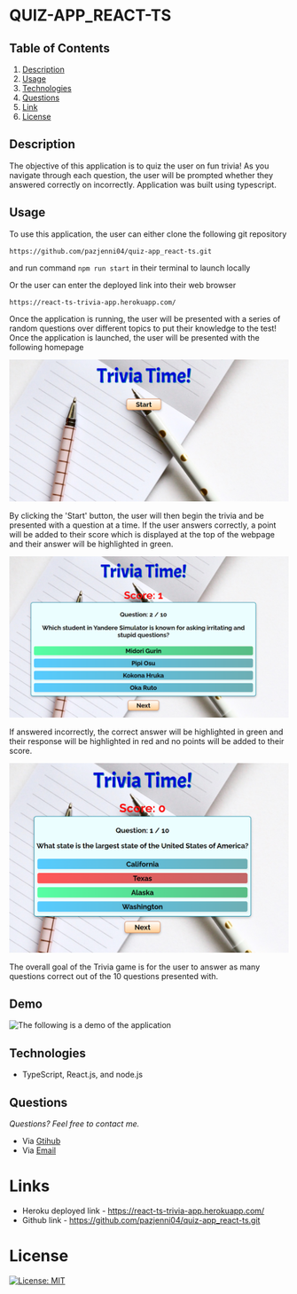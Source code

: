 # QUIZ-APP_REACT-TS

## **Table of Contents**

1. [Description](#description)
2. [Usage](#usage)
3. [Technologies](#technologies)
4. [Questions](#questions)
5. [Link](#links)
6. [License](#license)

## **Description**

The objective of this application is to quiz the user on fun trivia! As you navigate through each question, the user will be prompted whether they answered correctly on incorrectly. Application was built using typescript.

## **Usage**

To use this application, the user can either clone the following git repository

    https://github.com/pazjenni04/quiz-app_react-ts.git

and run command `npm run start` in their terminal to launch locally

Or the user can enter the deployed link into their web browser

    https://react-ts-trivia-app.herokuapp.com/

Once the application is running, the user will be presented with a series of random questions over different topics to put their knowledge to the test! Once the application is launched, the user will be presented with the following homepage

![The following image is the homepage of the application where the user can select the 'Start' button to begin the quiz](https://raw.githubusercontent.com/pazjenni04/quiz-app_react-ts/main/src/images/homepage-img.PNG)

By clicking the 'Start' button, the user will then begin the trivia and be presented with a question at a time. If the user answers correctly, a point will be added to their score which is displayed at the top of the webpage and their answer will be highlighted in green.

![The following is an example if the user answers correctly](https://raw.githubusercontent.com/pazjenni04/quiz-app_react-ts/main/src/images/correct-answer.PNG)

If answered incorrectly, the correct answer will be highlighted in green and their response will be highlighted in red and no points will be added to their score.

![The following is an example if the user answers incorrectly](https://raw.githubusercontent.com/pazjenni04/quiz-app_react-ts/main/src/images/incorrect-answer.PNG)

The overall goal of the Trivia game is for the user to answer as many questions correct out of the 10 questions presented with.

## Demo

![The following is a demo of the application](https://github.com/pazjenni04/quiz-app_react-ts/blob/main/src/images/trivia-app-demo.gif)

## **Technologies**

- TypeScript, React.js, and node.js

## **Questions**

_Questions? Feel free to contact me._

- Via [Gtihub](https://github.com/pazjenni04)
- Via [Email](pazjenni1331@gmail.com)

# Links

- Heroku deployed link - https://react-ts-trivia-app.herokuapp.com/
- Github link - https://github.com/pazjenni04/quiz-app_react-ts.git

# License

[![License: MIT](https://img.shields.io/badge/License-MIT-yellow.svg)](https://opensource.org/licenses/MIT)
